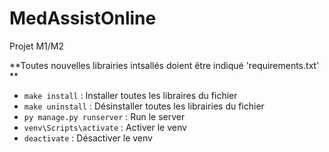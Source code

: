 # MedAssistOnline
Projet M1/M2

**Toutes nouvelles librairies intsallés doient être indiqué 'requirements.txt' **
- ```make install``` : Installer toutes les libraires du fichier
- ```make uninstall``` : Désinstaller toutes les librairies du fichier
- ```py manage.py runserver``` : Run le server
- ```venv\Scripts\activate``` : Activer le venv
- ```deactivate``` : Désactiver le venv
